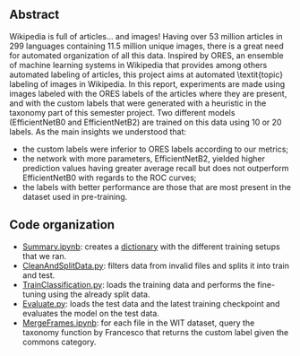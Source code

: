 ## Abstract
Wikipedia is full of articles... and images! Having over 53 million articles in 299 languages containing 11.5 million unique images, there is a great need for automated organization of all this data. Inspired by ORES, an ensemble of machine learning systems in Wikipedia that provides among others automated labeling of articles, this project aims at automated \textit{topic} labeling of images in Wikipedia. In this report, experiments are made using images labeled with the ORES labels of the articles where they are present, and with the custom labels that were generated with a heuristic in the taxonomy part of this semester project. Two different models (EfficientNetB0 and EfficientNetB2) are trained on this data using 10 or 20 labels. As the main insights we understood that: 
- the custom labels were inferior to ORES labels according to our metrics; 
- the network with more parameters, EfficientNetB2, yielded higher prediction values having greater average recall but does not outperform EfficientNetB0 with regards to the ROC curves; 
- the labels with better performance are those that are most present in the dataset used in pre-training. 

## Code organization
- [Summary.ipynb](https://github.com/epfl-dlab/wiki_image_classification/blob/main/classification/Summary.ipynb): creates a [dictionary]([url](https://github.com/epfl-dlab/wiki_image_classification/blob/main/classification/training_configurations.json)) with the different training setups that we ran.
- [CleanAndSplitData.py](https://github.com/epfl-dlab/wiki_image_classification/blob/main/classification/CleanAndSplitData.py): filters data from invalid files and splits it into train and test.
- [TrainClassification.py](https://github.com/epfl-dlab/wiki_image_classification/blob/main/classification/TrainClassification.py): loads the training data and performs the fine-tuning using the already split data. 
- [Evaluate.py](https://github.com/epfl-dlab/wiki_image_classification/blob/main/classification/Evaluate.py): loads the test data and the latest training checkpoint and evaluates the model on the test data.
- [MergeFrames.ipynb](https://github.com/epfl-dlab/wiki_image_classification/blob/main/classification/MergeFrames.ipynb): for each file in the WIT dataset, query the taxonomy function by Francesco that returns the custom label given the commons category.
